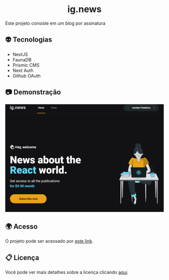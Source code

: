 <div align='center'>
  <h1>ig.news</h1>
</div>

Este projeto consiste em um blog por assinatura

## 👽 Tecnologias
- NextJS
- FaunaDB
- Prismic CMS
- Next Auth
- Github OAuth

## 📷 Demonstração
![Demonstração do projeto](.github/ignews.gif)

## 🌍 Acesso
O projeto pode ser acessado por [este link](https://jonatan-mynews.vercel.app/).

## 📋 Licença
Você pode ver mais detalhes sobre a licença clicando [aqui](LICENSE).
